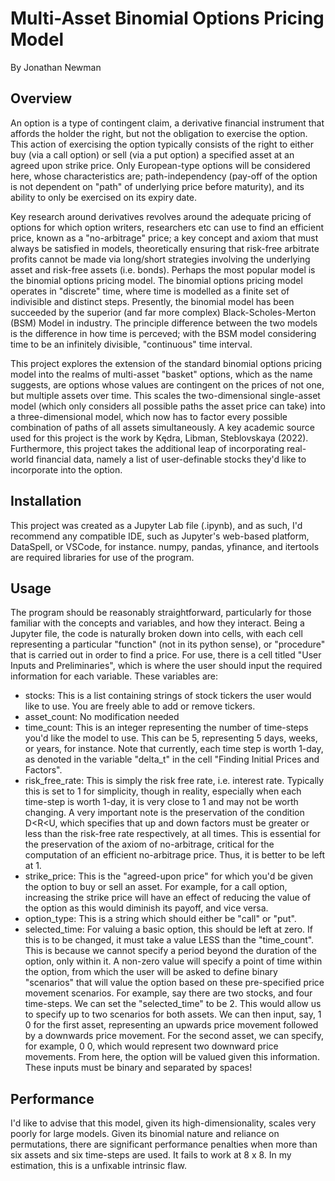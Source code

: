 # Multi-Asset Binomial Options Pricing Model
By Jonathan Newman

## Overview
An option is a type of contingent claim, a derivative financial instrument that affords the holder the right, but not the obligation to exercise the option. This action of exercising the option typically consists of the right to either buy (via a call option) or sell (via a put option) a specified asset at an agreed upon strike price. Only European-type options will be considered here, whose characteristics are; path-independency (pay-off of the option is not dependent on "path" of underlying price before maturity), and its ability to only be exercised on its expiry date.

Key research around derivatives revolves around the adequate pricing of options for which option writers, researchers etc can use to find an efficient price, known as a "no-arbitrage" price; a key concept and axiom that must always be satisfied in models, theoretically ensuring that risk-free arbitrate profits cannot be made via long/short strategies involving the underlying asset and risk-free assets (i.e. bonds). Perhaps the most popular model is the binomial options pricing model. The binomial options pricing model operates in "discrete" time, where time is modelled as a finite set of indivisible and distinct steps. Presently, the binomial model has been succeeded by the superior (and far more complex) Black-Scholes-Merton (BSM) Model in industry. The principle difference between the two models is the difference in how time is perceved; with the BSM model considering time to be an infinitely divisible, "continuous" time interval.

This project explores the extension of the standard binomial options pricing model into the realms of multi-asset "basket" options, which as the name suggests, are options whose values are contingent on the prices of not one, but multiple assets over time. This scales the two-dimensional single-asset model (which only considers all possible paths the asset price can take) into a three-dimensional model, which now has to factor every possible combination of paths of all assets simultaneously. A key academic source used for this project is the work by Kędra, Libman, Steblovskaya (2022). Furthermore, this project takes the additional leap of incorporating real-world financial data, namely a list of user-definable stocks they'd like to incorporate into the option. 

## Installation
This project was created as a Jupyter Lab file (.ipynb), and as such, I'd recommend any compatible IDE, such as Jupyter's web-based platform, DataSpell, or VSCode, for instance. numpy, pandas, yfinance, and itertools are required libraries for use of the program.

## Usage
The program should be reasonably straightforward, particularly for those familiar with the concepts and variables, and how they interact. Being a Jupyter file, the code is naturally broken down into cells, with each cell representing a particular "function" (not in its python sense), or "procedure" that is carried out in order to find a price. For use, there is a cell titled "User Inputs and Preliminaries", which is where the user should input the required information for each variable. These variables are:

* stocks: This is a list containing strings of stock tickers the user would like to use. You are freely able to add or remove tickers.
* asset_count: No modification needed
* time_count: This is an integer representing the number of time-steps you'd like the model to use. This can be 5, representing 5 days, weeks, or years, for instance. Note that currently, each time step is worth 1-day, as denoted in the variable "delta_t" in the cell "Finding Initial Prices and Factors".
* risk_free_rate: This is simply the risk free rate, i.e. interest rate. Typically this is set to 1 for simplicity, though in reality, especially when each time-step is worth 1-day, it is very close to 1 and may not be worth changing. A very important note is the preservation of the condition D<R<U, which specifies that up and down factors must be greater or less than the risk-free rate respectively, at all times. This is essential for the preservation of the axiom of no-arbitrage, critical for the computation of an efficient no-arbitrage price. Thus, it is better to be left at 1.
* strike_price: This is the "agreed-upon price" for which you'd be given the option to buy or sell an asset. For example, for a call option, increasing the strike price will have an effect of reducing the value of the option as this would diminish its payoff, and vice versa.
* option_type: This is a string which should either be "call" or "put".
* selected_time: For valuing a basic option, this should be left at zero. If this is to be changed, it must take a value LESS than the "time_count". This is because we cannot specify a period beyond the duration of the option, only within it. A non-zero value will specify a point of time within the option, from which the user will be asked to define binary "scenarios" that will value the option based on these pre-specified price movement scenarios. For example, say there are two stocks, and four time-steps. We can set the "selected_time" to be 2. This would allow us to specify up to two scenarios for both assets. We can then input, say, 1 0 for the first asset, representing an upwards price movement followed by a downwards price movement. For the second asset, we can specify, for example, 0 0, which would represent two downward price movements. From here, the option will be valued given this information. These inputs must be binary and separated by spaces!

## Performance

I'd like to advise that this model, given its high-dimensionality, scales very poorly for large models. Given its binomial nature and reliance on permutations, there are significant performance penalties when more than six assets and six time-steps are used. It fails to work at 8 x 8. In my estimation, this is a unfixable intrinsic flaw.
